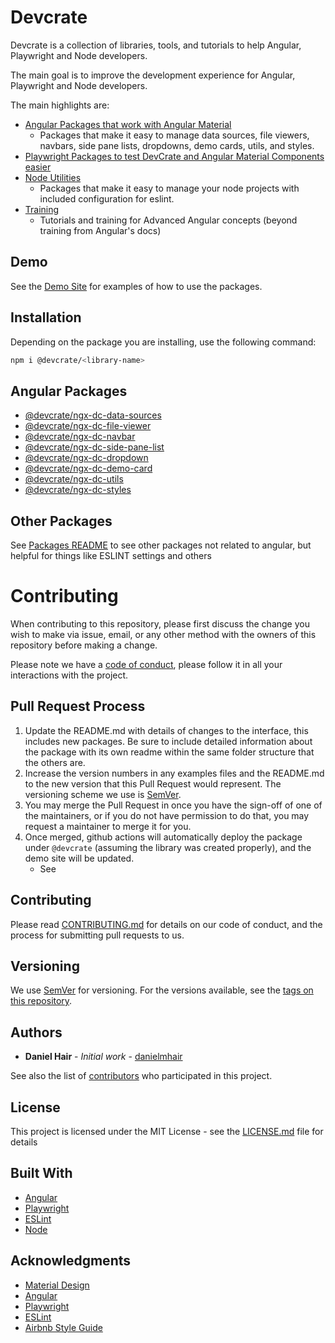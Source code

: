 # Devcrate

Devcrate is a collection of libraries, tools, and tutorials to help Angular, Playwright and Node developers.

The main goal is to improve the development experience for Angular, Playwright and Node developers.

The main highlights are:

* [Angular Packages that work with Angular Material](https://material.angular.io/)
  * Packages that make it easy to manage data sources, file viewers, navbars, side pane lists, dropdowns, demo cards, utils, and styles.
* [Playwright Packages to test DevCrate and Angular Material Components easier](https://playwright.dev/)
* [Node Utilities](https://danielmhair.github.io/devcrate/packages/)
  * Packages that make it easy to manage your node projects with included configuration for eslint.
* [Training](https://danielmhair.github.io/devcrate/training/)
  * Tutorials and training for Advanced Angular concepts (beyond training from Angular's docs)

## Demo

See the [Demo Site](https://danielmhair.github.io/devcrate/) for examples of how to use the packages.

## Installation

Depending on the package you are installing, use the following command:

```bash
npm i @devcrate/<library-name>
```

## Angular Packages

- [@devcrate/ngx-dc-data-sources](./app/projects/devcrate/ngx-dc-data-sources/README.md#modal)
- [@devcrate/ngx-dc-file-viewer](./app/projects/devcrate/ngx-dc-file-viewer/README.md#modal)
- [@devcrate/ngx-dc-navbar](./app/projects/devcrate/ngx-dc-navbar/README.md#modal)
- [@devcrate/ngx-dc-side-pane-list](./app/projects/devcrate/ngx-dc-side-pane-list/README.md#modal)
- [@devcrate/ngx-dc-dropdown](./app/projects/devcrate/ngx-dc-dropdown/README.md#modal)
- [@devcrate/ngx-dc-demo-card](./app/projects/devcrate/ngx-dc-demo-card/README.md#modal)
- [@devcrate/ngx-dc-utils](./app/projects/devcrate/ngx-dc-utils/README.md#modal)
- [@devcrate/ngx-dc-styles](./app/projects/devcrate/ngx-dc-styles/README.md#modal)

## Other Packages

See [Packages README](./packages/README.md#modal) to see other packages not related to angular, but helpful for things like ESLINT settings and others


# Contributing

When contributing to this repository, please first discuss the change you wish to make via issue,
email, or any other method with the owners of this repository before making a change.

Please note we have a [code of conduct](./CODE_OF_CONDUCT.md), please follow it in all your interactions with the project.

## Pull Request Process

1. Update the README.md with details of changes to the interface, this includes new packages. Be sure to include detailed information about the package with its own readme within the same folder structure that the others are.
2. Increase the version numbers in any examples files and the README.md to the new version that this
   Pull Request would represent. The versioning scheme we use is [SemVer](http://semver.org/).
3. You may merge the Pull Request in once you have the sign-off of one of the maintainers, or if you 
   do not have permission to do that, you may request a maintainer to merge it for you.
4. Once merged, github actions will automatically deploy the package under `@devcrate` (assuming the library was created properly), and the demo site will be updated.
    * See 

## Contributing

Please read [CONTRIBUTING.md](./CONTRIBUTING.md) for details on our code of conduct, and the process for submitting pull requests to us.

## Versioning

We use [SemVer](http://semver.org/) for versioning. For the versions available, see the [tags on this repository](https://github.com/danielmhair/devcrate/tags).

## Authors

* **Daniel Hair** - *Initial work* - [danielmhair](https://github.com/danielmhair)

See also the list of [contributors](https://github.com/danielmhair/devcrate/contributors) who participated in this project.

## License

This project is licensed under the MIT License - see the [LICENSE.md](./LICENSE) file for details

## Built With

* [Angular](https://angular.io/)
* [Playwright](https://playwright.dev/)
* [ESLint](https://eslint.org/)
* [Node](https://nodejs.org/)

## Acknowledgments

* [Material Design](https://material.io/)
* [Angular](https://angular.io/)
* [Playwright](https://playwright.dev/)
* [ESLint](https://eslint.org/)
* [Airbnb Style Guide](https://github.com/airbnb/javascript)
